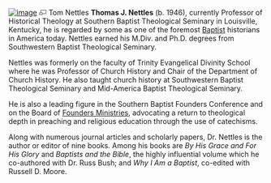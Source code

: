 [![image](images/1/1e/Nettles2.jpg)](http://www.theopedia.com/File:Nettles2.jpg)
[![image](data:image/png;base64,iVBORw0KGgoAAAANSUhEUgAAAA8AAAALCAAAAACFLIiAAAAAAnRSTlMA/1uRIrUAAABPSURBVAjXY/j///+5vXDwjAHIr26ZAgXZe8H8a/+hoIcw/9nevdVL9+79DuPvzQYZFPUezu8BMZLXgkExnD8HAu6hqv//n+HZVjD4DuUDAKlChD3fj6aPAAAAAElFTkSuQmCC)](http://www.theopedia.com/File:Nettles2.jpg "Enlarge")
Tom Nettles
**Thomas J. Nettles** (b. 1946), currently Professor of Historical
Theology at Southern Baptist Theological Seminary in Louisville,
Kentucky, he is regarded by some as one of the foremost
[Baptist](Baptist "Baptist") historians in America today. Nettles
earned his M.Div. and Ph.D. degrees from Southwestern Baptist
Theological Seminary.

Nettles was formerly on the faculty of Trinity Evangelical Divinity
School where he was Professor of Church History and Chair of the
Department of Church History. He also taught church history at
Southwestern Baptist Theological Seminary and Mid-America Baptist
Theological Seminary.

He is also a leading figure in the Southern Baptist Founders
Conference and on the Board of
[Founders Ministries](http://www.founders.org/), advocating a
return to theological depth in preaching and religious education
through the use of catechisms.

Along with numerous journal articles and scholarly papers, Dr.
Nettles is the author or editor of nine books. Among his books are
*By His Grace and For His Glory* and *Baptists and the Bible*, the
highly influential volume which he co-authored with Dr. Russ Bush;
and *Why I Am a Baptist*, co-edited with Russell D. Moore.



